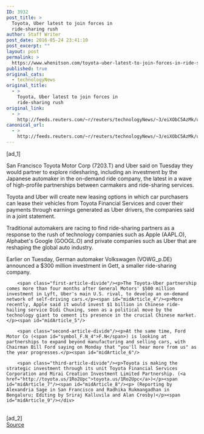```yaml
---
ID: 3932
post_title: >
  Toyota, Uber latest to join forces in
  ride-sharing rush
author: Staff Writer
post_date: 2016-05-24 23:41:10
post_excerpt: ""
layout: post
permalink: >
  https://www.whenitson.com/toyota-uber-latest-to-join-forces-in-ride-sharing-rush/
published: true
original_cats:
  - technologyNews
original_title:
  - >
    Toyota, Uber latest to join forces in
    ride-sharing rush
original_link:
  - >
    http://feeds.reuters.com/~r/reuters/technologyNews/~3/eiXObC5AzMk/us-toyota-uber-tech-deals-idUSKCN0YF2MD
canonical_url:
  - >
    http://feeds.reuters.com/~r/reuters/technologyNews/~3/eiXObC5AzMk/us-toyota-uber-tech-deals-idUSKCN0YF2MD
---
```

 [ad_1]
<br><div id="articleText">
<span id="midArticle_start"/>

<span class="focusParagraph" readability="6"><p><span class="articleLocation">San Francisco</span> Toyota Motor Corp (<span id="symbol_7203.T_0">7203.T</span>) and Uber said on Tuesday they would partner to explore ridesharing, including an investment by the Japanese automaker in the on-demand ride company, the latest in a wave of high-profile partnerships between carmakers and ride-sharing services.</p></span><span id="midArticle_0"/><p>Toyota and Uber will create new leasing options in which car purchasers can lease their vehicles from Toyota Financial Services and cover their payments through earnings generated as Uber drivers, the companies said in a joint statement.</p><span id="midArticle_1"/><p>Traditional automakers are racing to find ride-sharing partners as a response to the rush of technology companies such as Apple (<span id="symbol_AAPL.O_1">AAPL.O</span>), Alphabet's Google (<span id="symbol_GOOGL.O_2">GOOGL.O</span>) and private companies such as Uber that are reshaping the global auto industry.</p><span id="midArticle_2"/><p>Earlier on Tuesday, German automaker Volkswagen (<span id="symbol_VOWG_p.DE_3">VOWG_p.DE</span>)  announced a $300 million investment in Gett, a smaller ride-sharing company.</p><span id="midArticle_3"/>
        
        <span class="first-article-divide"/><p>The Toyota-Uber partnership comes more than four months after General Motors' $500 million investment in Lyft, Uber's main U.S. rival, to develop an on-demand network of self-driving cars.</p><span id="midArticle_4"/><p>More recently, Apple said it would invest $1 billion in Chinese ride-hailing service Didi Chuxing, seen as a political move by the technology giant to cement its presence in the crucial Chinese market.</p><span id="midArticle_5"/>
        
        <span class="second-article-divide"/><p>At the same time, Ford Motor Co (<span id="symbol_F.N_4">F.N</span>) is looking at partnerships to expand beyond manufacturing and selling cars, with Chairman Bill Ford saying on Monday that "you'll hear more from us" as the year progresses.</p><span id="midArticle_6"/>
        
        <span class="third-article-divide"/><p>Toyota is making the strategic investment through its unit Toyota Financial Services Corporation and Mirai Creation Investment Limited Partnership. (<a href="http://toyota.us/1Ro2Upc">toyota.us/1Ro2Upc</a>)</p><span id="midArticle_7"/><span id="midArticle_8"/><p> (Reporting by Alexandria Sage in San Francisco and Radhika Rukmangadhan in Bengaluru; Editing by Sriraj Kalluvila and Alan Crosby)</p><span id="midArticle_9"/></div>
<br>[ad_2]
<br><a href="http://feeds.reuters.com/~r/reuters/technologyNews/~3/eiXObC5AzMk/us-toyota-uber-tech-deals-idUSKCN0YF2MD">Source </a>